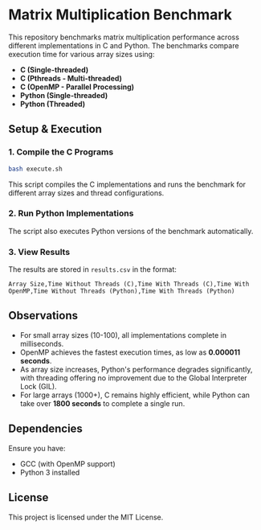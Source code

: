 # Matrix Multiplication Benchmark

This repository benchmarks matrix multiplication performance across different implementations in C and Python. The benchmarks compare execution time for various array sizes using:

- **C (Single-threaded)**
- **C (Pthreads - Multi-threaded)**
- **C (OpenMP - Parallel Processing)**
- **Python (Single-threaded)**
- **Python (Threaded)**

## Setup & Execution

### 1. Compile the C Programs
```bash
bash execute.sh
```
This script compiles the C implementations and runs the benchmark for different array sizes and thread configurations.

### 2. Run Python Implementations
The script also executes Python versions of the benchmark automatically.

### 3. View Results
The results are stored in `results.csv` in the format:
```
Array Size,Time Without Threads (C),Time With Threads (C),Time With OpenMP,Time Without Threads (Python),Time With Threads (Python)
```

## Observations
- For small array sizes (10-100), all implementations complete in milliseconds.
- OpenMP achieves the fastest execution times, as low as **0.000011 seconds**.
- As array size increases, Python's performance degrades significantly, with threading offering no improvement due to the Global Interpreter Lock (GIL).
- For large arrays (1000+), C remains highly efficient, while Python can take over **1800 seconds** to complete a single run.

## Dependencies
Ensure you have:
- GCC (with OpenMP support)
- Python 3 installed

## License
This project is licensed under the MIT License.

